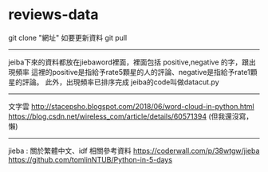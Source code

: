 ﻿# reviews-data
git clone "網址"
如要更新資料
git pull 

-------------------

jeiba下來的資料都放在jiebaword裡面，裡面包括 positive,negative 的字，跟出現頻率 這裡的positive是指給予rate5顆星的人的評論、negative是指給予rate1顆星的評論。 此外，出現頻率已排序完成
jeiba的code叫做datacut.py 

----------------------
文字雲 
http://stacepsho.blogspot.com/2018/06/word-cloud-in-python.html
https://blog.csdn.net/wireless_com/article/details/60571394
(但我還沒寫，懶)

-------------------
jieba : 關於繁體中文、idf 相關參考資料
https://coderwall.com/p/38wtgw/jieba
https://github.com/tomlinNTUB/Python-in-5-days
